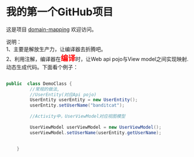 

# 我的第一个GitHub项目

这是项目 [domain-mapping](https://github.com/ychuangxiao/domain-mapping) 
欢迎访问。



说明：<br />
1、主要是解放生产力，让编译器去折腾吧。<br />
2、利用注解，编译器在<b style='font-size:20px;color:red'>编译</b>时，让Web api pojo与View model之间实现映射.动态生成代码。下面看个例子：<br />

```java  
   
public  class DemoClass {
         //常规的做法,
		 //UserEntity(对应Api pojo)
		 UserEntity userEntity = new UserEntity();
		 userEntity.setUserName("banditcat");
		 
		 //Activity中，UserViewModel对应视图模型
		 
		 UserViewModel userViewModel = new UserViewModel();
		 userViewModel.setUserName(userEntity.getUserName);
		 
		 
    }
   
```

